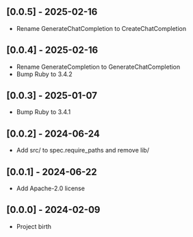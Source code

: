 ## [0.0.5] - 2025-02-16

- Rename GenerateChatCompletion to CreateChatCompletion

## [0.0.4] - 2025-02-16

- Rename GenerateCompletion to GenerateChatCompletion
- Bump Ruby to 3.4.2

## [0.0.3] - 2025-01-07

- Bump Ruby to 3.4.1

## [0.0.2] - 2024-06-24

- Add src/ to spec.require_paths and remove lib/

## [0.0.1] - 2024-06-22

- Add Apache-2.0 license

## [0.0.0] - 2024-02-09

- Project birth
